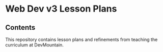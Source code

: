 # Web Dev v3 Lesson Plans

## Contents

This repository contains lesson plans and refinements from teaching the curriculum at DevMountain.

